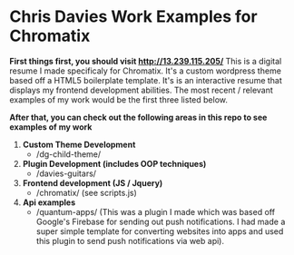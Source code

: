 # Chris Davies Work Examples for Chromatix

**First things first, you should visit http://13.239.115.205/**
This is a digital resume I made specificaly for Chromatix.
It's a custom wordpress theme based off a HTML5 boilerplate template.
It's is an interactive resume that displays my frontend development abilities.
The most recent / relevant examples of my work would be the first three listed below.

**After that, you can check out the following areas in this repo to see examples of my work**
1.  **Custom Theme Development**
    - /dg-child-theme/
1.  **Plugin Development (includes OOP techniques)**
    - /davies-guitars/
1.  **Frontend development (JS / Jquery)**
    - /chromatix/ (see scripts.js)
1.  **Api examples**
    - /quantum-apps/ (This was a plugin I made which was based off Google's Firebase for sending out push notifications.  I had made a super simple template for converting websites into apps and used this plugin to send push notifications via web api).
